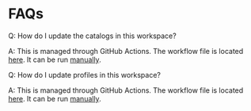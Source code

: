 # FAQs

Q: How do I update the catalogs in this workspace?

A: This is managed through GitHub Actions. The workflow file is located [here](../.github/workflows/update-profiles.yml). It can be run [manually](https://docs.github.com/en/actions/managing-workflow-runs/manually-running-a-workflow).

Q: How do I update profiles in this workspace?

A: This is managed through GitHub Actions. The workflow file is located [here](../.github/workflows/update-profile.yml). It can be run [manually](https://docs.github.com/en/actions/managing-workflow-runs/manually-running-a-workflow).